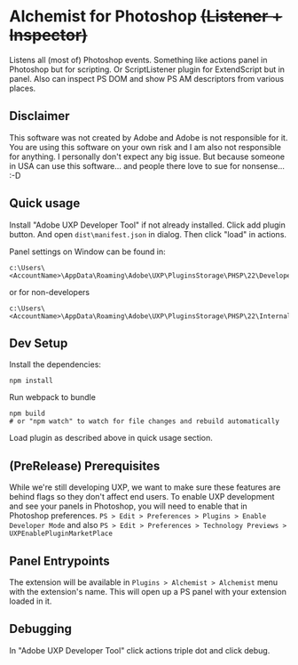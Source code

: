 # Alchemist for Photoshop ~~(Listener + Inspector)~~

Listens all (most of) Photoshop events. Something like actions panel in Photoshop but for scripting. Or ScriptListener plugin for ExtendScript but in panel. Also can inspect PS DOM and show PS AM descriptors from various places.

## Disclaimer

This software was not created by Adobe and Adobe is not responsible for it. You are using this software on your own risk and I am also not responsible for anything. I personally don't expect any big issue. But because someone in USA can use this software... and people there love to sue for nonsense... :-D 

## Quick usage

Install "Adobe UXP Developer Tool" if not already installed. Click add plugin button. And open `dist\manifest.json` in dialog. Then click "load" in actions.

Panel settings on Window can be found in: 
```
c:\Users\<AccountName>\AppData\Roaming\Adobe\UXP\PluginsStorage\PHSP\22\Developer\cz.bereza.alchemist\PluginData\settings.json
```

or for non-developers 
```
c:\Users\<AccountName>\AppData\Roaming\Adobe\UXP\PluginsStorage\PHSP\22\Internal\cz.bereza.alchemist\PluginData\settings.json
```

## Dev Setup

Install the dependencies:

```
npm install
```

Run webpack to bundle

```
npm build
# or "npm watch" to watch for file changes and rebuild automatically
```

Load plugin as described above in quick usage section.

## (PreRelease) Prerequisites

While we're still developing UXP, we want to make sure these features are behind flags so they don't affect end users. To enable UXP development and see your panels in Photoshop, you will need to enable that in Photoshop preferences.
`PS > Edit > Preferences > Plugins > Enable Developer Mode` and also `PS > Edit > Preferences > Technology Previews > UXPEnablePluginMarketPlace`

## Panel Entrypoints

The extension will be available in `Plugins > Alchemist > Alchemist` menu with the extension's name. This will open up a PS panel with your extension loaded in it.


## Debugging

In "Adobe UXP Developer Tool" click actions triple dot and click debug.
